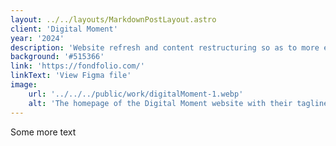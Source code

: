 ```yaml
---
layout: ../../layouts/MarkdownPostLayout.astro
client: 'Digital Moment'
year: '2024'
description: 'Website refresh and content restructuring so as to more effectively showcase impact and streamline user access to essential resources.'
background: '#515366'
link: 'https://fondfolio.com/'
linkText: 'View Figma file'
image:
    url: '../../../public/work/digitalMoment-1.webp'
    alt: 'The homepage of the Digital Moment website with their tagline in bold on the left and quick links to their 3 target audiences below.'
---
```


Some more text